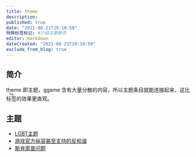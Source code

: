 ```yaml
---
title: theme
description:
published: true
date: "2021-08-21T19:10:59"
特殊标签标记: #介绍与更新页
editor: markdown
dateCreated: "2021-08-21T19:10:59"
exclude_from_blog: true
---
```


## 简介

theme 即主题，ggame 含有大量分散的内容，所以主题条目就能连接起来，这比<ruby>标签<rp>(</rp><rt>Tag</rt><rp>)</rp></ruby>的效果更直观。

## 主题

+   [LGBT主题][]
+   [游戏官方纵容甚至支持的反和谐][]
+   [斯肯索普问题][]

[LGBT主题]: /theme/LGBT主题.md
[游戏官方纵容甚至支持的反和谐]: /theme/游戏官方纵容甚至支持的反和谐.md
[斯肯索普问题]: //theme/斯肯索普问题.md
